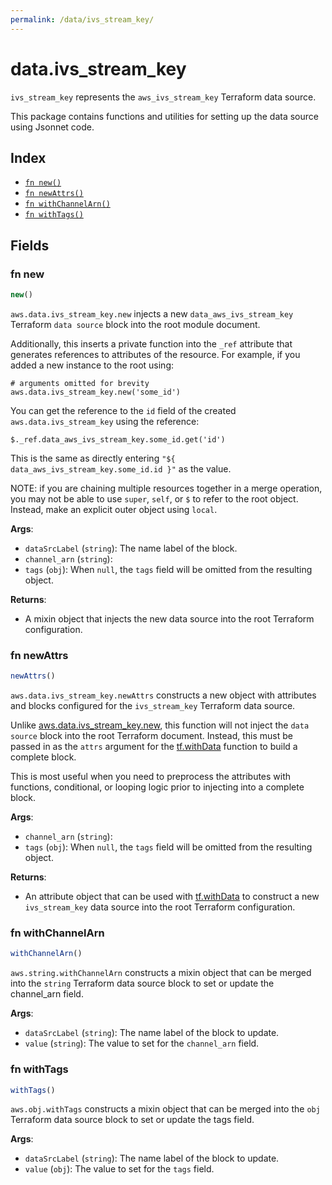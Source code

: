 ```yaml
---
permalink: /data/ivs_stream_key/
---
```


# data.ivs_stream_key

`ivs_stream_key` represents the `aws_ivs_stream_key` Terraform data source.



This package contains functions and utilities for setting up the data source using Jsonnet code.


## Index

* [`fn new()`](#fn-new)
* [`fn newAttrs()`](#fn-newattrs)
* [`fn withChannelArn()`](#fn-withchannelarn)
* [`fn withTags()`](#fn-withtags)

## Fields

### fn new

```ts
new()
```


`aws.data.ivs_stream_key.new` injects a new `data_aws_ivs_stream_key` Terraform `data source`
block into the root module document.

Additionally, this inserts a private function into the `_ref` attribute that generates references to attributes of the
resource. For example, if you added a new instance to the root using:

    # arguments omitted for brevity
    aws.data.ivs_stream_key.new('some_id')

You can get the reference to the `id` field of the created `aws.data.ivs_stream_key` using the reference:

    $._ref.data_aws_ivs_stream_key.some_id.get('id')

This is the same as directly entering `"${ data_aws_ivs_stream_key.some_id.id }"` as the value.

NOTE: if you are chaining multiple resources together in a merge operation, you may not be able to use `super`, `self`,
or `$` to refer to the root object. Instead, make an explicit outer object using `local`.

**Args**:
  - `dataSrcLabel` (`string`): The name label of the block.
  - `channel_arn` (`string`): 
  - `tags` (`obj`):  When `null`, the `tags` field will be omitted from the resulting object.

**Returns**:
- A mixin object that injects the new data source into the root Terraform configuration.


### fn newAttrs

```ts
newAttrs()
```


`aws.data.ivs_stream_key.newAttrs` constructs a new object with attributes and blocks configured for the `ivs_stream_key`
Terraform data source.

Unlike [aws.data.ivs_stream_key.new](#fn-ivs_stream_keynew), this function will not inject the `data source`
block into the root Terraform document. Instead, this must be passed in as the `attrs` argument for the
[tf.withData](https://github.com/tf-libsonnet/core/tree/main/docs#fn-withdata) function to build a complete block.

This is most useful when you need to preprocess the attributes with functions, conditional, or looping logic prior to
injecting into a complete block.

**Args**:
  - `channel_arn` (`string`): 
  - `tags` (`obj`):  When `null`, the `tags` field will be omitted from the resulting object.

**Returns**:
  - An attribute object that can be used with [tf.withData](https://github.com/tf-libsonnet/core/tree/main/docs#fn-withdata) to construct a new `ivs_stream_key` data source into the root Terraform configuration.


### fn withChannelArn

```ts
withChannelArn()
```

`aws.string.withChannelArn` constructs a mixin object that can be merged into the `string`
Terraform data source block to set or update the channel_arn field.



**Args**:
  - `dataSrcLabel` (`string`): The name label of the block to update.
  - `value` (`string`): The value to set for the `channel_arn` field.


### fn withTags

```ts
withTags()
```

`aws.obj.withTags` constructs a mixin object that can be merged into the `obj`
Terraform data source block to set or update the tags field.



**Args**:
  - `dataSrcLabel` (`string`): The name label of the block to update.
  - `value` (`obj`): The value to set for the `tags` field.
